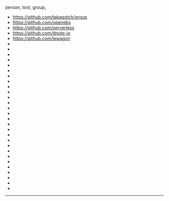  person, tool, group,

- https://github.com/takagotch/group
- https://github.com/openebs
- https://github.com/serverless
- https://github.com/dnote-io
- https://github.com/lewagon
-
-
-
-
-
-
-
-
-
-
-
-
-
-
-
-
-
-
-
-
-
-
-
-
-
-
-
-
---

